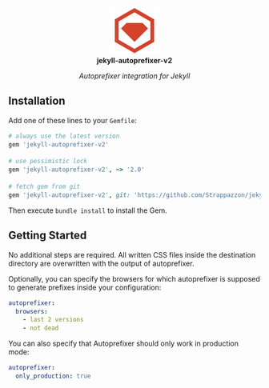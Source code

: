 <!-- markdownlint-disable MD033 MD041 -->
<div align="center">
  <img width="96" src="./assets/rubygems_logo.png" alt="RubyGems Logo">
</div>

<div align="center">
  <strong>jekyll-autoprefixer-v2</strong>
</div>

<p align="center">
  <em>Autoprefixer integration for Jekyll</em>
</p>
<!-- markdownlint-enable MD033 MD041 -->

## Installation

Add one of these lines to your `Gemfile`:

```rb
# always use the latest version
gem 'jekyll-autoprefixer-v2'

# use pessimistic lock
gem 'jekyll-autoprefixer-v2', ~> '2.0'

# fetch gem from git
gem 'jekyll-autoprefixer-v2', git: 'https://github.com/Strappazzon/jekyll-autoprefixer-v2.git', tag: '2.0.0'
```

Then execute `bundle install` to install the Gem.

## Getting Started

No additional steps are required. All written CSS files inside the destination directory are overwritten with the output of autoprefixer.

Optionally, you can specify the browsers for which autoprefixer is supposed to generate prefixes inside your configuration:

```yaml
autoprefixer:
  browsers:
    - last 2 versions
    - not dead
```

You can also specify that Autoprefixer should only work in production mode:

```yaml
autoprefixer:
  only_production: true
```
